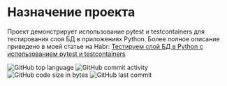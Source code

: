# Назначение проекта
Проект демонстрирует использование pytest и testcontainers для тестирования слоя БД в приложениях Python.
Более полное описание приведено в моей статье на Habr: [Тестируем слой БД в Python с использованием pytest и testcontainers](https://habr.com/ru/post/677598/)


![GitHub top language](https://img.shields.io/github/languages/top/avdavydov/CodewarsTasks)
![GitHub commit activity](https://img.shields.io/github/commit-activity/m/avdavydov/CodewarsTasks)
![GitHub code size in bytes](https://img.shields.io/github/languages/code-size/avdavydov/CodewarsTasks)
![GitHub last commit](https://img.shields.io/github/last-commit/avdavydov/CodewarsTasks)
